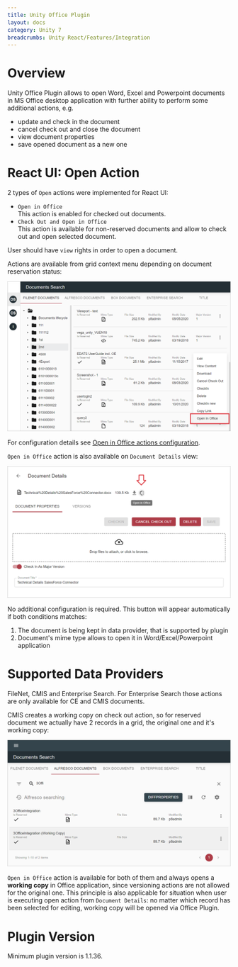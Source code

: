 ```yaml
---
title: Unity Office Plugin
layout: docs
category: Unity 7
breadcrumbs: Unity React/Features/Integration
---
```

# Overview

Unity Office Plugin allows to open Word, Excel and Powerpoint documents in MS Office desktop application with further 
ability to perform some additional actions, e.g.  
- update and check in the document
- cancel check out and close the document
- view document properties
- save opened document as a new one

# React UI: Open Action

2 types of `Open` actions were implemented for React UI:  
- `Open in Office`  
    This action is enabled for checked out documents.
- `Check Out and Open in Office`  
    This action is available for non-reserved documents and allow to check out and open selected document.

User should have `view` rights in order to open a document.

Actions are available from grid context menu depending on document reservation status:

![Open in Office via Grid context menu](unity-office-plugin/images/open-in-office-grid.png) 

For configuration details see [Open in Office actions configuration](../../configuration/actions/open-in-office.md).  

`Open in Office` action is also available on `Document Details` view:

![Open in Office on Document Details](unity-office-plugin/images/open-in-office-properties.png)

No additional configuration is required. This button will appear automatically if both conditions matches:

1. The document is being kept in data provider, that is supported by plugin
2. Document's mime type allows to open it in Word/Excel/Powerpoint application

# Supported Data Providers

FileNet, CMIS and Enterprise Search. For Enterprise Search those actions are only available for CE and CMIS documents.

CMIS creates a working copy on check out action, so for reserved document we actually have 2 records in a grid, 
the original one and it's working copy:

![Checked Out CMIS document](unity-office-plugin/images/open-in-office-cmis.png)
    
`Open in Office` action is available for both of them and always opens a **working copy** in Office application, since 
versioning actions are not allowed for the original one. This principle is also applicable for situation when user is
executing open action from `Document Details`: no matter which record has been selected for editing, working copy
will be opened via Office Plugin. 

# Plugin Version

Minimum plugin version is 1.1.36.

